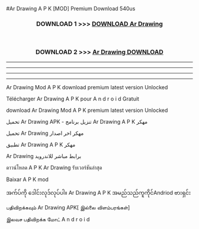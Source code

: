#Ar Drawing  A P K [MOD] Premium Download 540us



<div align="center">

<h3>DOWNLOAD 1 >>> <a href="https://teeasianyam.web.app?sq=Ar Drawing ">DOWNLOAD Ar Drawing  </a></h3><br>

<h3>DOWNLOAD 2 >>> <a href="https://teeasianyam.web.app?sq=Ar Drawing  ">Ar Drawing   DOWNLOAD </a></h3>

</div>


----------------------------------------------------------

----------------------------------------------------------

----------------------------------------------------------

----------------------------------------------------------


Ar Drawing   Mod A P K download premium latest version Unlocked

Télécharger Ar Drawing   A P K pour A n d r o i d Gratuit

download Ar Drawing   Mod A P K premium latest version Unlocked

تحميل Ar Drawing   APK - تنزيل برنامج Ar Drawing   A P K مهكر

تحميل Ar Drawing   مهكر اخر اصدار

تطبيق Ar Drawing   A P K مهكر

Ar Drawing   برابط مباشر للاندرويد

ดาวน์โหลด A P K Ar Drawing   รับเวอร์ชันล่าสุด

Baixar A P K mod

အက်ပ်ကို ဒေါင်းလုဒ်လုပ်ပါ။ Ar Drawing   A P K အမည်သည်ကူကိုင်Andriod ဗားရှင်း

பதிவிறக்கவும் Ar Drawing   APK[ இல்லை விளம்பரங்கள்] 
 
இலவச பதிவிறக்க மோட் A n d r o i d



